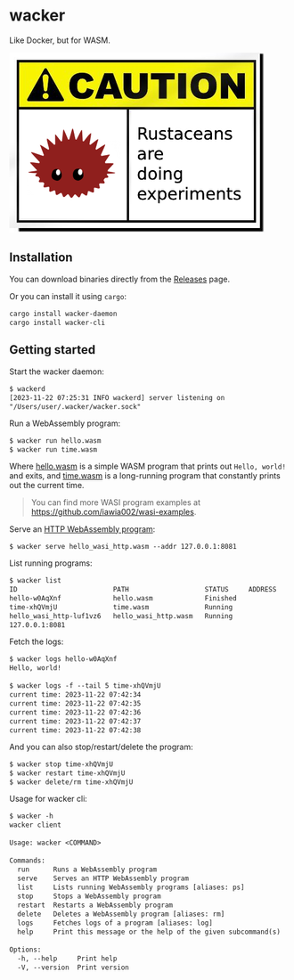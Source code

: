 # wacker

Like Docker, but for WASM.

![CAUTION: Rustaceans are doing experiments](docs/caution.png)

## Installation

You can download binaries directly from the [Releases](https://github.com/iawia002/wacker/releases) page.

Or you can install it using `cargo`:

```
cargo install wacker-daemon
cargo install wacker-cli
```

## Getting started

Start the wacker daemon:

```
$ wackerd
[2023-11-22 07:25:31 INFO wackerd] server listening on "/Users/user/.wacker/wacker.sock"
```

Run a WebAssembly program:

```
$ wacker run hello.wasm
$ wacker run time.wasm
```

Where [hello.wasm](https://github.com/iawia002/wasi-examples/tree/main/hello) is a simple WASM program that prints out `Hello, world!` and exits, and [time.wasm](https://github.com/iawia002/wasi-examples/tree/main/time) is a long-running program that constantly prints out the current time.

> You can find more WASI program examples at https://github.com/iawia002/wasi-examples.

Serve an [HTTP WebAssembly program](https://github.com/iawia002/wasi-examples/tree/main/http):

```
$ wacker serve hello_wasi_http.wasm --addr 127.0.0.1:8081
```

List running programs:

```
$ wacker list
ID                        PATH                   STATUS     ADDRESS
hello-w0AqXnf             hello.wasm             Finished
time-xhQVmjU              time.wasm              Running
hello_wasi_http-luf1vz6   hello_wasi_http.wasm   Running    127.0.0.1:8081
```

Fetch the logs:

```
$ wacker logs hello-w0AqXnf
Hello, world!

$ wacker logs -f --tail 5 time-xhQVmjU
current time: 2023-11-22 07:42:34
current time: 2023-11-22 07:42:35
current time: 2023-11-22 07:42:36
current time: 2023-11-22 07:42:37
current time: 2023-11-22 07:42:38
```

And you can also stop/restart/delete the program:

```
$ wacker stop time-xhQVmjU
$ wacker restart time-xhQVmjU
$ wacker delete/rm time-xhQVmjU
```

Usage for wacker cli:

```
$ wacker -h
wacker client

Usage: wacker <COMMAND>

Commands:
  run      Runs a WebAssembly program
  serve    Serves an HTTP WebAssembly program
  list     Lists running WebAssembly programs [aliases: ps]
  stop     Stops a WebAssembly program
  restart  Restarts a WebAssembly program
  delete   Deletes a WebAssembly program [aliases: rm]
  logs     Fetches logs of a program [aliases: log]
  help     Print this message or the help of the given subcommand(s)

Options:
  -h, --help     Print help
  -V, --version  Print version
```
